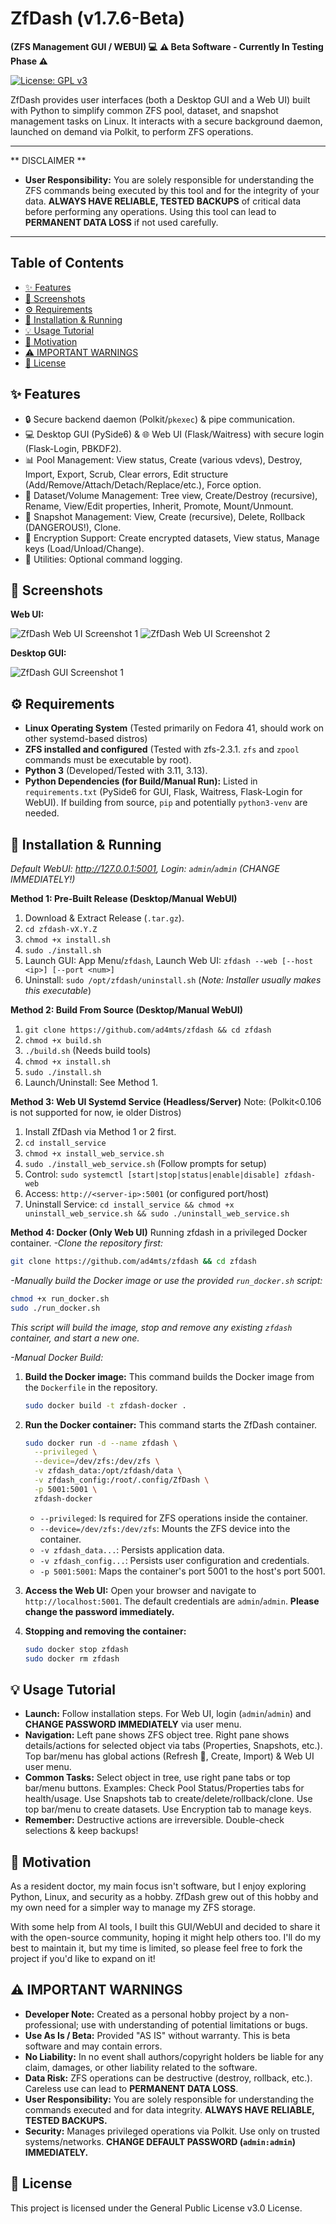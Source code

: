 # ZfDash (v1.7.6-Beta)
**(ZFS Management GUI / WEBUI) 💻** 
**⚠️ Beta Software - Currently In Testing Phase ⚠️**

[![License: GPL v3](https://img.shields.io/badge/License-GPLv3-blue.svg)](https://www.gnu.org/licenses/gpl-3.0)

ZfDash provides user interfaces (both a Desktop GUI and a Web UI) built with Python to simplify common ZFS pool, dataset, and snapshot management tasks on Linux. It interacts with a secure background daemon, launched on demand via Polkit, to perform ZFS operations.

---

** DISCLAIMER **
* **User Responsibility:** You are solely responsible for understanding the ZFS commands being executed by this tool and for the integrity of your data. **ALWAYS HAVE RELIABLE, TESTED BACKUPS** of critical data before performing any operations. Using this tool can lead to **PERMANENT DATA LOSS** if not used carefully.

---

## Table of Contents

* [✨ Features](#-features)
* [📸 Screenshots](#-screenshots)
* [⚙️ Requirements](#️-requirements)
* [🚀 Installation & Running](#-installation--running)
* [💡 Usage Tutorial](#-usage-tutorial)
* [💖 Motivation](#-motivation)
* [⚠️ IMPORTANT WARNINGS](#️-important-warnings)
* [📄 License](#-license)

## ✨ Features

*   🔒 Secure backend daemon (Polkit/`pkexec`) & pipe communication.
*   💻 Desktop GUI (PySide6) & 🌐 Web UI (Flask/Waitress) with secure login (Flask-Login, PBKDF2).
*   📊 Pool Management: View status, Create (various vdevs), Destroy, Import, Export, Scrub, Clear errors, Edit structure (Add/Remove/Attach/Detach/Replace/etc.), Force option.
*   🌳 Dataset/Volume Management: Tree view, Create/Destroy (recursive), Rename, View/Edit properties, Inherit, Promote, Mount/Unmount.
*   📸 Snapshot Management: View, Create (recursive), Delete, Rollback (DANGEROUS!), Clone.
*   🔐 Encryption Support: Create encrypted datasets, View status, Manage keys (Load/Unload/Change).
*   📜 Utilities: Optional command logging.

## 📸 Screenshots

**Web UI:**

![ZfDash Web UI Screenshot 1](screenshots/webui1.jpg)
![ZfDash Web UI Screenshot 2](screenshots/webui2.jpg)


**Desktop GUI:**

![ZfDash GUI Screenshot 1](screenshots/gui.jpg)



## ⚙️ Requirements

* **Linux Operating System** (Tested primarily on Fedora 41, should work on other systemd-based distros)
* **ZFS installed and configured** (Tested with zfs-2.3.1. `zfs` and `zpool` commands must be executable by root).
* **Python 3** (Developed/Tested with 3.11, 3.13).
* **Python Dependencies (for Build/Manual Run):** Listed in `requirements.txt` (PySide6 for GUI, Flask, Waitress, Flask-Login for WebUI). If building from source, `pip` and potentially `python3-venv` are needed.


## 🚀 Installation & Running

*Default WebUI: http://127.0.0.1:5001, Login: `admin`/`admin` (CHANGE IMMEDIATELY!)*

**Method 1: Pre-Built Release (Desktop/Manual WebUI)**
1.  Download & Extract Release (`.tar.gz`).
2.  `cd zfdash-vX.Y.Z`
3.  `chmod +x install.sh`
4.  `sudo ./install.sh`
5.  Launch GUI: App Menu/`zfdash`, Launch Web UI: `zfdash --web [--host <ip>] [--port <num>]`
6.  Uninstall: `sudo /opt/zfdash/uninstall.sh` (*Note: Installer usually makes this executable*)

**Method 2: Build From Source (Desktop/Manual WebUI)**
1.  `git clone https://github.com/ad4mts/zfdash && cd zfdash`
2.  `chmod +x build.sh`
3.  `./build.sh` (Needs build tools)
4.  `chmod +x install.sh`
5.  `sudo ./install.sh`
6.  Launch/Uninstall: See Method 1.

**Method 3: Web UI Systemd Service (Headless/Server)**
Note: (Polkit<0.106 is not supported for now, ie older Distros)
1.  Install ZfDash via Method 1 or 2 first.
2.  `cd install_service`
3.  `chmod +x install_web_service.sh`
4.  `sudo ./install_web_service.sh` (Follow prompts for setup)
5.  Control: `sudo systemctl [start|stop|status|enable|disable] zfdash-web`
6.  Access: `http://<server-ip>:5001` (or configured port/host)
7.  Uninstall Service: `cd install_service && chmod +x uninstall_web_service.sh && sudo ./uninstall_web_service.sh`

**Method 4: Docker (Only Web UI)**
Running zfdash in a privileged Docker container.
*-Clone the repository first:*
```bash
git clone https://github.com/ad4mts/zfdash && cd zfdash
```
*-Manually build the Docker image or use the provided `run_docker.sh` script:*
```bash
chmod +x run_docker.sh
sudo ./run_docker.sh
```
*This script will build the image, stop and remove any existing `zfdash` container, and start a new one.*

*-Manual Docker Build:*
1.  **Build the Docker image:**
    This command builds the Docker image from the `Dockerfile` in the repository.
    ```bash
    sudo docker build -t zfdash-docker .
    ```

2.  **Run the Docker container:**
    This command starts the ZfDash container.
    ```bash
    sudo docker run -d --name zfdash \
      --privileged \
      --device=/dev/zfs:/dev/zfs \
      -v zfdash_data:/opt/zfdash/data \
      -v zfdash_config:/root/.config/ZfDash \
      -p 5001:5001 \
      zfdash-docker
    ```
    *   `--privileged`: Is required for ZFS operations inside the container.
    *   `--device=/dev/zfs:/dev/zfs`: Mounts the ZFS device into the container.
    *   `-v zfdash_data...`: Persists application data.
    *   `-v zfdash_config...`: Persists user configuration and credentials.
    *   `-p 5001:5001`: Maps the container's port 5001 to the host's port 5001.

3.  **Access the Web UI:**
    Open your browser and navigate to `http://localhost:5001`. The default credentials are `admin`/`admin`. **Please change the password immediately.**

4.  **Stopping and removing the container:**
    ```bash
    sudo docker stop zfdash
    sudo docker rm zfdash
    ```



## 💡 Usage Tutorial

*   **Launch:** Follow installation steps. For Web UI, login (`admin`/`admin`) and **CHANGE PASSWORD IMMEDIATELY** via user menu.
*   **Navigation:** Left pane shows ZFS object tree. Right pane shows details/actions for selected object via tabs (Properties, Snapshots, etc.). Top bar/menu has global actions (Refresh 🔄, Create, Import) & Web UI user menu.
*   **Common Tasks:** Select object in tree, use right pane tabs or top bar/menu buttons. Examples: Check Pool Status/Properties tabs for health/usage. Use Snapshots tab to create/delete/rollback/clone. Use top bar/menu to create datasets. Use Encryption tab to manage keys.
*   **Remember:** Destructive actions are irreversible. Double-check selections & keep backups!

## 💖 Motivation

As a resident doctor, my main focus isn't software, but I enjoy exploring Python, Linux, and security as a hobby. ZfDash grew out of this hobby and my own need for a simpler way to manage my ZFS storage.

With some help from AI tools, I built this GUI/WebUI and decided to share it with the open-source community, hoping it might help others too. I'll do my best to maintain it, but my time is limited, so please feel free to fork the project if you'd like to expand on it!


## ⚠️ IMPORTANT WARNINGS

*   **Developer Note:** Created as a personal hobby project by a non-professional; use with understanding of potential limitations or bugs.
*   **Use As Is / Beta:** Provided "AS IS" without warranty. This is beta software and may contain errors.
*   **No Liability:** In no event shall authors/copyright holders be liable for any claim, damages, or other liability related to the software.
*   **Data Risk:** ZFS operations can be destructive (destroy, rollback, etc.). Careless use can lead to **PERMANENT DATA LOSS**.
*   **User Responsibility:** You are solely responsible for understanding the commands executed and for data integrity. **ALWAYS HAVE RELIABLE, TESTED BACKUPS.**
*   **Security:** Manages privileged operations via Polkit. Use only on trusted systems/networks. **CHANGE DEFAULT PASSWORD (`admin:admin`) IMMEDIATELY.**


## 📄 License

This project is licensed under the General Public License v3.0 License.
